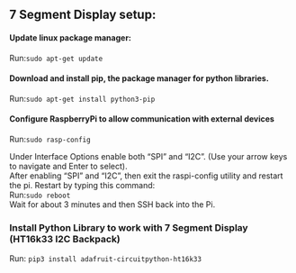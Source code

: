 ## 7 Segment Display setup:

#### Update linux package manager:
Run:```sudo apt-get update``` 
#### Download and install pip, the package manager for python libraries.
Run:```sudo apt-get install python3-pip```
#### Configure RaspberryPi to allow communication with external devices
Run:```sudo rasp-config```

Under Interface Options enable both “SPI” and “I2C”. 
(Use your arrow keys to navigate and Enter to select).  
After enabling “SPI” and “I2C”, then exit the raspi-config utility and restart the pi.
Restart by typing this command:   
Run:```sudo reboot```  
Wait for about 3 minutes and then SSH back into the Pi.

### Install Python Library to work with 7 Segment Display (HT16k33 I2C Backpack)

Run: ```pip3 install adafruit-circuitpython-ht16k33```

